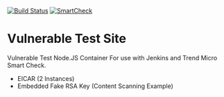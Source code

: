 [![Build Status](http://jenkins.basement-devops.com/jenkins/job/sc-test-vuln/badge/icon)](http://jenkins.basement-devops.com/jenkins/job/sc-test-vuln/)   [![SmartCheck](http://jenkins.basement-devops.com/jenkins/job/sc-test-vuln/badge/icon)](http://jenkins.basement-devops.com/jenkins/job/sc-test-vuln/)

# Vulnerable Test Site
Vulnerable Test Node.JS Container
For use with Jenkins and Trend Micro Smart Check.

- EICAR (2 Instances)
- Embedded Fake RSA Key (Content Scanning Example)